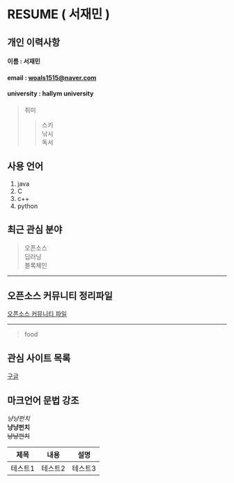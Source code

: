# RESUME ( 서재민 )

## 개인 이력사항  
#### 이름 : 서재민  
#### email : woals1515@naver.com
#### university : hallym university

> 취미
>> 스키  
>> 낚시  
>> 독서

## 사용 언어
1. java  
2. C  
3. c++  
4. python

## 최근 관심 분야  
> 오픈소스  
> 딥러닝    
> 블록체인
***
## 오픈소스 커뮤니티 정리파일
[오픈소스 커뮤니티 파일](openSourceCommunity.md)
***
> food 

## 관심 사이트 목록
[구글][Google]

## 마크언어 문법 강조

*냥냥펀치*  
**냥냥펀치**  
~~냥냥펀치~~

|제목|내용|설명|
|----|----|----|
|테스트1|테스트2|테스트3|




[Google]: www.google.com  
